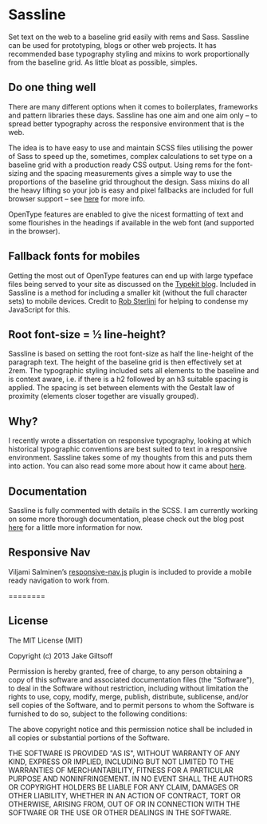# Sassline

Set text on the web to a baseline grid easily with rems and Sass. Sassline can be used for prototyping, blogs or other web projects. It has recommended base typography styling and mixins to work proportionally from the baseline grid. As little bloat as possible, simples.

## Do one thing well

There are many different options when it comes to boilerplates, frameworks and pattern libraries these days. Sassline has one aim and one aim only – to spread better typography across the responsive environment that is the web.

The idea is to have easy to use and maintain SCSS files utilising the power of Sass to speed up the, sometimes, complex calculations to set type on a baseline grid with a production ready CSS output. Using rems for the font-sizing and the spacing measurements gives a simple way to use the proportions of the baseline grid throughout the design. Sass mixins do all the heavy lifting so your job is easy and pixel fallbacks are included for full browser support – see [here](http://caniuse.com/rem) for more info.

OpenType features are enabled to give the nicest formatting of text and some flourishes in the headings if available in the web font (and supported in the browser).

## Fallback fonts for mobiles

Getting the most out of OpenType features can end up with large typeface files being served to your site as discussed on the [Typekit blog](http://blog.typekit.com/2013/04/17/fallback-fonts-on-mobile-devices). Included in Sassline is a method for including a smaller kit (without the full character sets) to mobile devices. Credit to [Rob Sterlini](http://robsterlini.co.uk) for helping to condense my JavaScript for this.

## Root font-size = ½ line-height?

Sassline is based on setting the root font-size as half the line-height of the paragraph text. The height of the baseline grid is then effectively set at 2rem. The typographic styling included sets all elements to the baseline and is context aware, i.e. if there is a h2 followed by an h3 suitable spacing is applied. The spacing is set between elements with the Gestalt law of proximity (elements closer together are visually grouped).

## Why?

I recently wrote a dissertation on responsive typography, looking at which historical typographic conventions are best suited to text in a responsive environment. Sassline takes some of my thoughts from this and puts them into action. You can also read some more about how it came about [here](http://typenot.es/posts/baseline-rems).

## Documentation

Sassline is fully commented with details in the SCSS. I am currently working on some more thorough documentation, please check out the blog post [here](http://typenot.es/posts/baseline-rems) for a little more information for now.

## Responsive Nav

Viljami Salminen’s [responsive-nav.js](https://github.com/viljamis/responsive-nav.js) plugin is included to provide a mobile ready navigation to work from.

========

## License

The MIT License (MIT)

Copyright (c) 2013 Jake Giltsoff

Permission is hereby granted, free of charge, to any person obtaining a copy of
this software and associated documentation files (the "Software"), to deal in
the Software without restriction, including without limitation the rights to
use, copy, modify, merge, publish, distribute, sublicense, and/or sell copies of
the Software, and to permit persons to whom the Software is furnished to do so,
subject to the following conditions:

The above copyright notice and this permission notice shall be included in all
copies or substantial portions of the Software.

THE SOFTWARE IS PROVIDED "AS IS", WITHOUT WARRANTY OF ANY KIND, EXPRESS OR
IMPLIED, INCLUDING BUT NOT LIMITED TO THE WARRANTIES OF MERCHANTABILITY, FITNESS
FOR A PARTICULAR PURPOSE AND NONINFRINGEMENT. IN NO EVENT SHALL THE AUTHORS OR
COPYRIGHT HOLDERS BE LIABLE FOR ANY CLAIM, DAMAGES OR OTHER LIABILITY, WHETHER
IN AN ACTION OF CONTRACT, TORT OR OTHERWISE, ARISING FROM, OUT OF OR IN
CONNECTION WITH THE SOFTWARE OR THE USE OR OTHER DEALINGS IN THE SOFTWARE.
